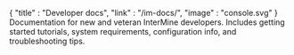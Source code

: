 {
  "title" : "Developer docs",
  "link" :  "/im-docs/",
  "image" : "console.svg"
}
Documentation for new and veteran InterMine developers. Includes getting started tutorials, system requirements, configuration info, and troubleshooting tips.
